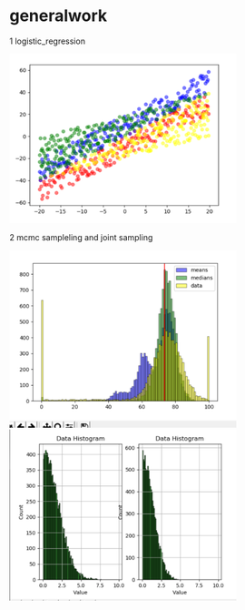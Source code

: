 # generalwork

1 logistic_regression 

<img width=400 src="demo/logic1.png">


2 mcmc sampleling and joint sampling

<img width=400 src="demo/jointsample.png">


<img width=400 src="demo/corgis.png">
